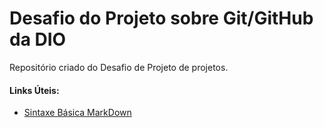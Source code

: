 # Desafio do Projeto sobre Git/GitHub da DIO
Repositório criado do Desafio de Projeto de projetos.

#### Links Úteis:
- [Sintaxe Básica MarkDown](https://www.markdownguide.org/getting-started/)
